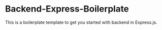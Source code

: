 # Backend-Express-Boilerplate

This is a boilerplate template to get you started with backend in Express.js.

